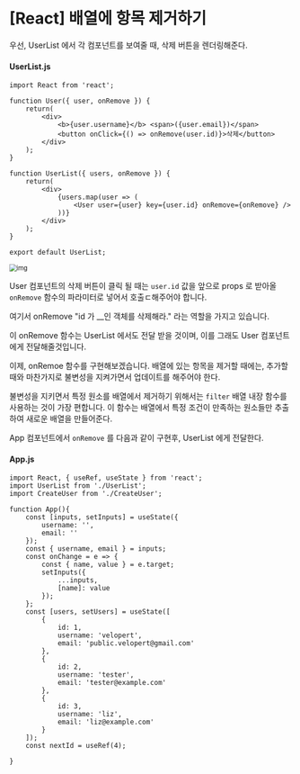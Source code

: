 # [React] 배열에 항목 제거하기

우선, UserList 에서 각 컴포넌트를 보여줄 때, 삭제 버튼을 렌더링해준다.

#### UserList.js

```React
import React from 'react';

function User({ user, onRemove }) {
    return(
    	<div>
        	<b>{user.username}</b> <span>({user.email})</span>
            <button onClick={() => onRemove(user.id)}>삭제</button>
        </div>
    );
}

function UserList({ users, onRemove }) {
    return(
    	<div>
        	{users.map(user => (
            	<User user={user} key={user.id} onRemove={onRemove} />
            ))}
        </div>
    );
}

export default UserList;
```

<img src="https://i.imgur.com/FmnSHXf.png" alt="img" style="zoom: 80%;" />

User 컴포넌트의 삭제 버튼이 클릭 될 때는 `user.id` 값을 앞으로 props 로 받아올 `onRemove` 함수의 파라미터로 넣어서 호출ㄷ해주어야 합니다.

여기서 onRemove "id 가 __인 객체를 삭제해라." 라는 역할을 가지고 있습니다.

이 onRemove 함수는 UserList 에서도 전달 받을 것이며, 이를 그래도 User 컴포넌트에게 전달해줄것입니다.

이제, onRemoe 함수를 구현해보겠습니다. 배열에 있는 항목을 제거할 때에는, 추가할 때와 마찬가지로 불변성을 지켜가면서 업데이트를 해주어야 한다. 

불변성을 지키면서 특정 원소를 배열에서 제거하기 위해서는 `filter` 배열 내장 함수를 사용하는 것이 가장 편합니다. 이 함수는 배열에서 특정 조건이 만족하는 원소들만 추출하여 새로운 배열을 만들어준다. 

App 컴포넌트에서 `onRemove` 를 다음과 같이 구현후, UserList 에게 전달한다.

#### App.js

```React
import React, { useRef, useState } from 'react';
import UserList from './UserList';
import CreateUser from './CreateUser';

function App(){
    const [inputs, setInputs] = useState({
        username: '',
        email: ''
    });
    const { username, email } = inputs;
    const onChange = e => {
        const { name, value } = e.target;
        setInputs({
            ...inputs,
            [name]: value
        });
    };
    const [users, setUsers] = useState([
        {
            id: 1,
            username: 'velopert',
            email: 'public.velopert@gmail.com'
        },
        {
            id: 2,
            username: 'tester',
            email: 'tester@example.com'
        },
        {
            id: 3,
            username: 'liz',
            email: 'liz@example.com'
        }
    ]);
    const nextId = useRef(4);
    
}
```

